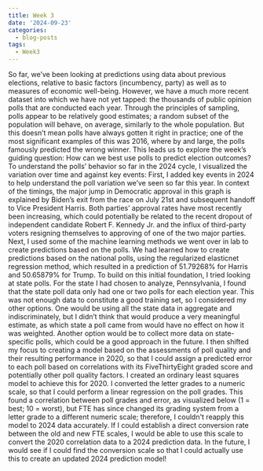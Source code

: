 ```yaml
---
title: Week 3
date: '2024-09-23'
categories:
  - blog-posts
tags:
  - Week3
---
```


So far, we’ve been looking at predictions using data about previous elections, relative to basic
factors (incumbency, party) as well as to measures of economic well-being. However, we have a
much more recent dataset into which we have not yet tapped: the thousands of public opinion
polls that are conducted each year. Through the principles of sampling, polls appear to be
relatively good estimates; a random subset of the population will behave, on average, similarly
to the whole population. But this doesn’t mean polls have always gotten it right in practice; one
of the most significant examples of this was 2016, where by and large, the polls famously
predicted the wrong winner.
This leads us to explore the week’s guiding question: How can we best use polls to predict
election outcomes?
To understand the polls’ behavior so far in the 2024 cycle, I visualized the variation over time
and against key events:
First, I added key events in 2024 to help understand the poll variation we’ve seen so far this
year. In context of the timings, the major jump in Democratic approval in this graph is explained
by Biden’s exit from the race on July 21st and subsequent handoff to Vice President Harris.
Both parties’ approval rates have most recently been increasing, which could potentially be
related to the recent dropout of independent candidate Robert F. Kennedy Jr. and the influx of
third-party voters resigning themselves to approving of one of the two major parties.
Next, I used some of the machine learning methods we went over in lab to create predictions
based on the polls. We had learned how to create predictions based on the national polls, using
the regularized elasticnet regression method, which resulted in a prediction of 51.79268% for
Harris and 50.65879% for Trump.
To build on this initial foundation, I tried looking at state polls. For the state I had chosen to
analyze, Pennsylvania, I found that the state poll data only had one or two polls for each
election year. This was not enough data to constitute a good training set, so I considered my
other options. One would be using all the state data in aggregate and indiscriminately, but I
didn’t think that would produce a very meaningful estimate, as which state a poll came from
would have no effect on how it was weighted. Another option would be to collect more data on
state-specific polls, which could be a good approach in the future.
I then shifted my focus to creating a model based on the assessments of poll quality and their
resulting performance in 2020, so that I could assign a predicted error to each poll based on
correlations with its FiveThirtyEight graded score and potentially other poll quality factors. I
created an ordinary least squares model to achieve this for 2020. I converted the letter grades
to a numeric scale, so that I could perform a linear regression on the poll grades. This found a
correlation between poll grades and error, as visualized below (1 = best; 10 = worst), but FTE
has since changed its grading system from a letter grade to a different numeric scale; therefore,
I couldn't reapply this model to 2024 data accurately.
If I could establish a direct conversion rate between the old and new FTE scales, I would be
able to use this scale to convert the 2020 correlation data to a 2024 prediction data.
In the future, I would see if I could find the conversion scale so that I could actually use this to
create an updated 2024 prediction model!